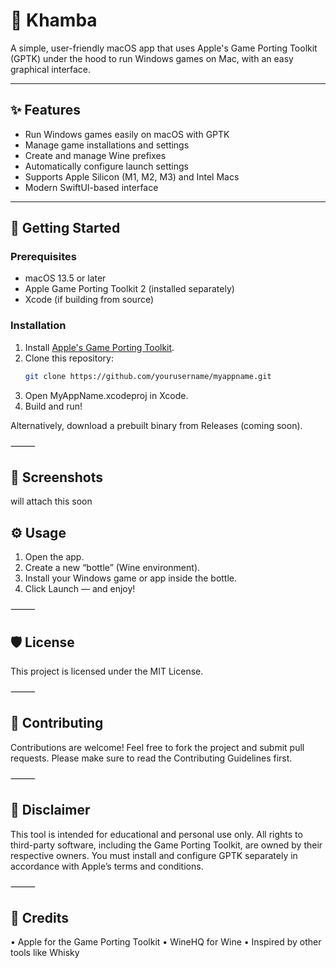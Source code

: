 # 🍾 Khamba

A simple, user-friendly macOS app that uses Apple's Game Porting Toolkit (GPTK) under the hood to run Windows games on Mac, with an easy graphical interface.

---

## ✨ Features

- Run Windows games easily on macOS with GPTK
- Manage game installations and settings
- Create and manage Wine prefixes
- Automatically configure launch settings
- Supports Apple Silicon (M1, M2, M3) and Intel Macs
- Modern SwiftUI-based interface

---

## 🚀 Getting Started

### Prerequisites

- macOS 13.5 or later
- Apple Game Porting Toolkit 2 (installed separately)
- Xcode (if building from source)

### Installation

1. Install [Apple's Game Porting Toolkit](https://developer.apple.com/games/game-porting-toolkit/).
2. Clone this repository:
   ```bash
   git clone https://github.com/yourusername/myappname.git
   ```
3.	Open MyAppName.xcodeproj in Xcode.
4.	Build and run!

Alternatively, download a prebuilt binary from Releases (coming soon).

⸻

## 📸 Screenshots
will attach this soon

## ⚙️ Usage
1.	Open the app.
2.	Create a new “bottle” (Wine environment).
3.	Install your Windows game or app inside the bottle.
4.	Click Launch — and enjoy!

⸻

## 🛡️ License

This project is licensed under the MIT License.

⸻

## 🤝 Contributing

Contributions are welcome! Feel free to fork the project and submit pull requests.
Please make sure to read the Contributing Guidelines first.

⸻

## 📢 Disclaimer

This tool is intended for educational and personal use only.
All rights to third-party software, including the Game Porting Toolkit, are owned by their respective owners.
You must install and configure GPTK separately in accordance with Apple’s terms and conditions.

⸻

## 🧡 Credits
•	Apple for the Game Porting Toolkit
•	WineHQ for Wine
•	Inspired by other tools like Whisky
